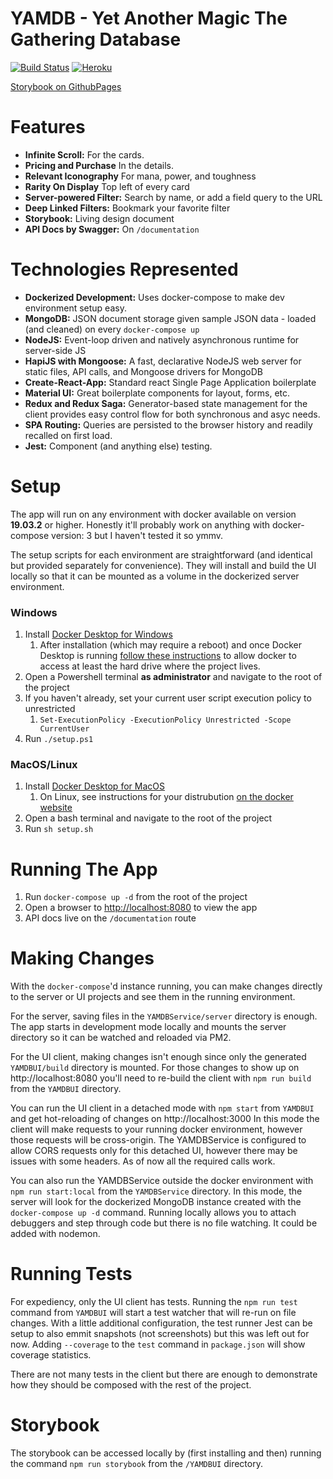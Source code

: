 # YAMDB - Yet Another Magic The Gathering Database


[![Build Status](https://travis-ci.org/ZachMayer35/yamdb.svg?branch=master)](https://travis-ci.com/ZachMayer35/yamdb)
[![Heroku](http://heroku-badge.herokuapp.com/?app=yamtgdb&style=flat&svg=1&root=/strings)](https://yamtgdb.herokuapp.com)

[Storybook on GithubPages](https://zachmayer35.github.io/yamdb)

# Features

- **Infinite Scroll:** For the cards.
- **Pricing and Purchase** In the details.
- **Relevant Iconography** For mana, power, and toughness
- **Rarity On Display** Top left of every card
- **Server-powered Filter:** Search by name, or add a field query to the URL
- **Deep Linked Filters:** Bookmark your favorite filter
- **Storybook:** Living design document
- **API Docs by Swagger:** On `/documentation`

# Technologies Represented

- **Dockerized Development:** Uses docker-compose to make dev environment setup easy.
- **MongoDB:** JSON document storage given sample JSON data - loaded (and cleaned) on every `docker-compose up`
- **NodeJS:** Event-loop driven and natively asynchronous runtime for server-side JS
- **HapiJS with Mongoose:** A fast, declarative NodeJS web server for static files, API calls, and Mongoose drivers for MongoDB
- **Create-React-App:** Standard react Single Page Application boilerplate
- **Material UI:** Great boilerplate components for layout, forms, etc.
- **Redux and Redux Saga:** Generator-based state management for the client provides easy control flow for both synchronous and asyc needs.
- **SPA Routing:** Queries are persisted to the browser history and readily recalled on first load.
- **Jest:** Component (and anything else) testing.

# Setup

The app will run on any environment with docker available on version **19.03.2** or higher. Honestly it'll probably work on anything with docker-compose version: 3 but I haven't tested it so ymmv.

The setup scripts for each environment are straightforward (and identical but provided separately for convenience). They will install and build the UI locally so that it can be mounted as a volume in the dockerized server environment.

### Windows

1.  Install [Docker Desktop for Windows](https://hub.docker.com/editions/community/docker-ce-desktop-windows)
    1.  After installation (which may require a reboot) and once Docker Desktop is running [follow these instructions](https://blogs.msdn.microsoft.com/stevelasker/2016/06/14/configuring-docker-for-windows-volumes/) to allow docker to access at least the hard drive where the project lives.
2.  Open a Powershell terminal **as administrator** and navigate to the root of the project
3.  If you haven't already, set your current user script execution policy to unrestricted
    1. `Set-ExecutionPolicy -ExecutionPolicy Unrestricted -Scope CurrentUser`
4.  Run `./setup.ps1`

### MacOS/Linux

1. Install [Docker Desktop for MacOS](https://hub.docker.com/editions/community/docker-ce-desktop-mac)
   1. On Linux, see instructions for your distrubution [on the docker website](https://docs.docker.com/v17.12/install/#server)
2. Open a bash terminal and navigate to the root of the project
3. Run `sh setup.sh`

# Running The App

1.  Run `docker-compose up -d` from the root of the project
2.  Open a browser to [http://localhost:8080](http://localhost:8080) to view the app
3.  API docs live on the `/documentation` route

# Making Changes

With the `docker-compose`'d instance running, you can make changes directly to the server or UI projects and see them in the running environment.

For the server, saving files in the `YAMDBService/server` directory is enough. The app starts in development mode locally and mounts the server directory so it can be watched and reloaded via PM2.

For the UI client, making changes isn't enough since only the generated `YAMDBUI/build` directory is mounted. For those changes to show up on http://localhost:8080 you'll need to re-build the client with `npm run build` from the `YAMDBUI` directory.

You can run the UI client in a detached mode with `npm start` from `YAMDBUI` and get hot-reloading of changes on http://localhost:3000 In this mode the client will make requests to your running docker environment, however those requests will be cross-origin. The YAMDBService is configured to allow CORS requests only for this detached UI, however there may be issues with some headers. As of now all the required calls work.

You can also run the YAMDBService outside the docker environment with `npm run start:local` from the `YAMDBService` directory. In this mode, the server will look for the dockerized MongoDB instance created with the `docker-compose up -d` command. Running locally allows you to attach debuggers and step through code but there is no file watching. It could be added with nodemon.

# Running Tests

For expediency, only the UI client has tests. Running the `npm run test` command from `YAMDBUI` will start a test watcher that will re-run on file changes. With a little additional configuration, the test runner Jest can be setup to also emmit snapshots (not screenshots) but this was left out for now. Adding `--coverage` to the `test` command in `package.json` will show coverage statistics.

There are not many tests in the client but there are enough to demonstrate how they should be composed with the rest of the project.

# Storybook

The storybook can be accessed locally by (first installing and then) running the command `npm run storybook` from the `/YAMDBUI` directory.
